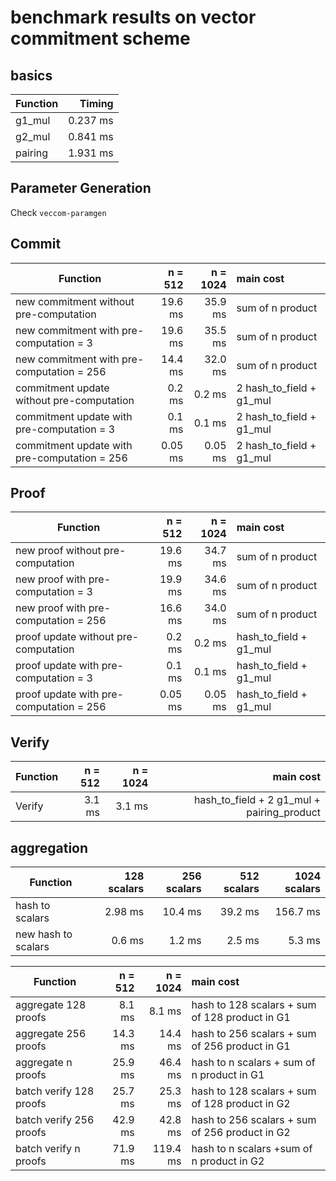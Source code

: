 # benchmark results on vector commitment scheme

## basics

| Function | Timing |
|---|---:|
| g1_mul             |    0.237 ms |
| g2_mul             |     0.841 ms |
| pairing            |   1.931 ms |


## Parameter Generation
Check `veccom-paramgen`

## Commit


|Function| n = 512 | n = 1024 | main cost |
|---|---:|---:|:---|
| new commitment without pre-computation | 19.6 ms |  35.9 ms | sum of n product |
| new commitment with pre-computation = 3 | 19.6 ms |   35.5 ms | sum of n product |
| new commitment with pre-computation = 256 | 14.4 ms |  32.0 ms | sum of n product |
| commitment update without pre-computation | 0.2 ms| 0.2 ms| 2 hash_to_field + g1_mul |
| commitment update with pre-computation = 3 | 0.1 ms| 0.1 ms| 2 hash_to_field + g1_mul |
| commitment update with pre-computation = 256 | 0.05 ms| 0.05 ms| 2 hash_to_field + g1_mul |

## Proof

|Function| n = 512 | n = 1024 | main cost |
|---|---:|---:|:---|
| new proof without pre-computation | 19.6 ms|  34.7 ms |  sum of n product |
| new proof with pre-computation = 3 | 19.9 ms|   34.6 ms | sum of n product |
| new proof with pre-computation = 256 | 16.6 ms |  34.0 ms |  sum of n product |
| proof update without pre-computation | 0.2 ms| 0.2 ms| hash_to_field + g1_mul |
| proof update with pre-computation = 3 | 0.1 ms| 0.1 ms| hash_to_field + g1_mul |
| proof update with pre-computation = 256 | 0.05 ms| 0.05 ms| hash_to_field + g1_mul |

## Verify

|Function| n = 512 | n = 1024 | main cost |
|---|---:|---:|---:|
|Verify| 3.1 ms| 3.1 ms| hash_to_field + 2 g1_mul + pairing_product |

## aggregation

| Function| 128 scalars |  256 scalars |  512 scalars | 1024 scalars |
|---|---:|---:|---:|---:|
| hash to scalars | 2.98 ms|  10.4 ms | 39.2 ms | 156.7 ms |
| new hash to scalars | 0.6 ms|  1.2 ms | 2.5 ms | 5.3 ms |



| Function| n = 512 | n = 1024 | main cost |
|---|---:|---:|:---|
| aggregate 128 proofs | 8.1 ms | 8.1 ms| hash to 128 scalars + sum of 128 product in G1|
| aggregate 256 proofs | 14.3 ms | 14.4 ms|  hash to 256 scalars + sum of 256 product in G1|
| aggregate n proofs | 25.9 ms | 46.4 ms| hash to n scalars + sum of n product in G1|
| batch verify 128 proofs | 25.7 ms | 25.3 ms| hash to 128 scalars + sum of 128 product in G2|
| batch verify 256 proofs | 42.9 ms | 42.8 ms| hash to 256 scalars + sum of 256 product in G2|
| batch verify n proofs | 71.9 ms | 119.4 ms| hash to n scalars +sum of n product in G2|
